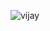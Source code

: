 ![vijay](https://user-images.githubusercontent.com/70067609/105855720-64177680-600e-11eb-9106-108e78ea955f.gif)

